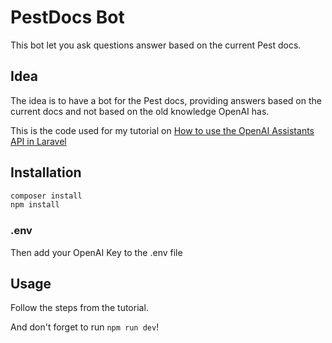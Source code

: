 # PestDocs Bot

This bot let you ask questions answer based on the current Pest docs.

## Idea

The idea is to have a bot for the Pest docs, providing answers based on the current docs and not based on the old knowledge OpenAI has.

This is the code used for my tutorial on [How to use the OpenAI Assistants API in Laravel](http://gehri.dev/blog/how-to-use-the-openai-assistants-api-in-laravel)

## Installation

```bash
composer install
npm install
```

### .env
Then add your OpenAI Key to the .env file

## Usage

Follow the steps from the tutorial.

And don't forget to run `npm run dev`!
